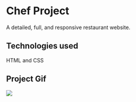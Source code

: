 <h1> Chef Project </h1>

A detailed, full, and responsive restaurant  website.

<h2> Technologies used </h2>

HTML and CSS

<h2> Project Gif </h2>

![](chef.gif)

